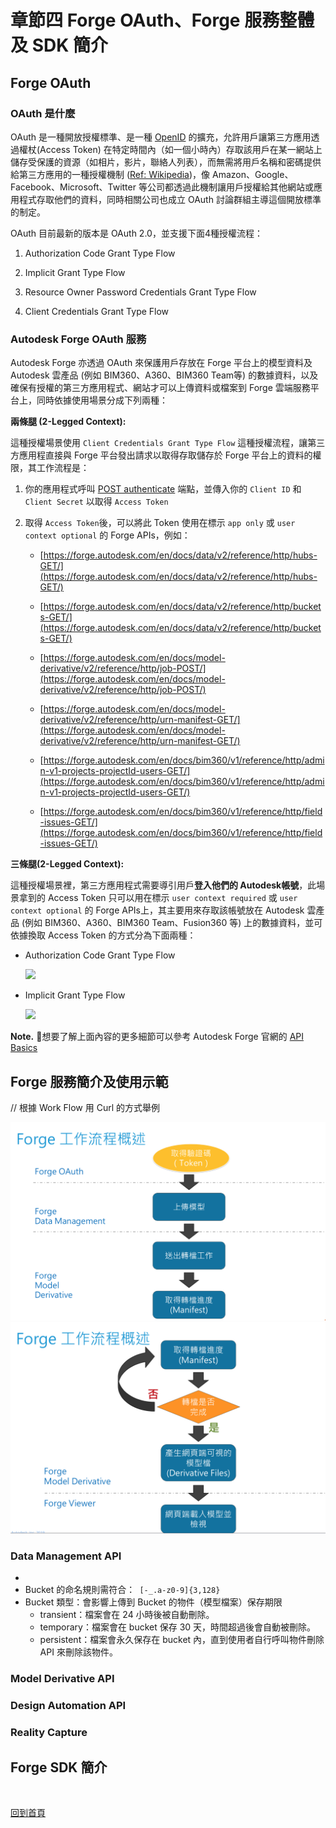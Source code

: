# 章節四 Forge OAuth、Forge 服務整體及 SDK 簡介

## Forge OAuth

### OAuth 是什麼

OAuth 是一種開放授權標準、是一種 [OpenID](https://zh.wikipedia.org/wiki/OpenID) 的擴充，允許用戶讓第三方應用透過權杖(Access Token) 在特定時間內（如一個小時內）存取該用戶在某一網站上儲存受保護的資源（如相片，影片，聯絡人列表），而無需將用戶名稱和密碼提供給第三方應用的一種授權機制 ([Ref: Wikipedia](https://en.wikipedia.org/wiki/OAuth))，像 Amazon、Google、Facebook、Microsoft、Twitter 等公司都透過此機制讓用戶授權給其他網站或應用程式存取他們的資料，同時相關公司也成立 OAuth 討論群組主導這個開放標準的制定。

OAuth 目前最新的版本是 OAuth 2.0，並支援下面4種授權流程：

1. Authorization Code Grant Type Flow

2. Implicit Grant Type Flow

3. Resource Owner Password Credentials Grant Type Flow

4. Client Credentials Grant Type Flow

### Autodesk Forge OAuth 服務

Autodesk Forge 亦透過 OAuth 來保護用戶存放在 Forge 平台上的模型資料及 Autodesk 雲產品 (例如 BIM360、A360、BIM360 Team等) 的數據資料，以及確保有授權的第三方應用程式、網站才可以上傳資料或檔案到 Forge 雲端服務平台上，同時依據使用場景分成下列兩種：

**兩條腿 (2-Legged Context):**

  這種授權場景使用 `Client Credentials Grant Type Flow`  這種授權流程，讓第三方應用程直接與 Forge 平台發出請求以取得存取儲存於 Forge 平台上的資料的權限，其工作流程是：

  1. 你的應用程式呼叫 [POST authenticate](https://forge.autodesk.com/en/docs/oauth/v2/reference/http/authenticate-POST) 端點，並傳入你的 `Client ID` 和 `Client Secret` 以取得 `Access Token`

  2. 取得 `Access Token`後，可以將此 Token 使用在標示 `app only` 或 `user context optional` 的 Forge APIs，例如：

      - [https://forge.autodesk.com/en/docs/data/v2/reference/http/hubs-GET/](https://forge.autodesk.com/en/docs/data/v2/reference/http/hubs-GET/)

      - [https://forge.autodesk.com/en/docs/data/v2/reference/http/buckets-GET/](https://forge.autodesk.com/en/docs/data/v2/reference/http/buckets-GET/)

      - [https://forge.autodesk.com/en/docs/model-derivative/v2/reference/http/job-POST/](https://forge.autodesk.com/en/docs/model-derivative/v2/reference/http/job-POST/)

      - [https://forge.autodesk.com/en/docs/model-derivative/v2/reference/http/urn-manifest-GET/](https://forge.autodesk.com/en/docs/model-derivative/v2/reference/http/urn-manifest-GET/)

      - [https://forge.autodesk.com/en/docs/bim360/v1/reference/http/admin-v1-projects-projectId-users-GET/](https://forge.autodesk.com/en/docs/bim360/v1/reference/http/admin-v1-projects-projectId-users-GET/)

      - [https://forge.autodesk.com/en/docs/bim360/v1/reference/http/field-issues-GET/](https://forge.autodesk.com/en/docs/bim360/v1/reference/http/field-issues-GET/)

**三條腿(2-Legged Context):**

  這種授權場景裡，第三方應用程式需要導引用戶**登入他們的 Autodesk帳號**，此場景拿到的 Access Token 只可以用在標示 `user context required` 或 `user context optional` 的 Forge APIs上，其主要用來存取該帳號放在 Autodesk 雲產品 (例如 BIM360、A360、BIM360 Team、Fusion360 等) 上的數據資料，並可依據換取 Access Token 的方式分為下面兩種：

- Authorization Code Grant Type Flow

  ![](https://developer.doc.autodesk.com/bPlouYTd/245/_images/authorization-code-3-legged-flow.png)

- Implicit Grant Type Flow

  ![](https://developer.doc.autodesk.com/bPlouYTd/245/_images/implicit-3-legged-flow.png)

**Note.** 想要了解上面內容的更多細節可以參考 Autodesk Forge 官網的 [API Basics](https://forge.autodesk.com/en/docs/oauth/v2/developers_guide/basics/)

## Forge 服務簡介及使用示範

// 根據 Work Flow 用 Curl 的方式舉例

![alt Forge Work Flow-1](img/forge-work-flow-1.png)
![alt Forge Work Flow-2](img/forge-work-flow-2.png)

### Data Management API

- 
- Bucket 的命名規則需符合：` [-_.a-z0-9]{3,128}`
- Bucket 類型：會影響上傳到 Bucket 的物件（模型檔案）保存期限
  - transient：檔案會在 24 小時後被自動刪除。
  - temporary：檔案會在 bucket 保存 30 天，時間超過後會自動被刪除。
  - persistent：檔案會永久保存在 bucket 內，直到使用者自行呼叫物件刪除 API 來刪除該物件。

### Model Derivative API



### Design Automation API



### Reality Capture



## Forge SDK 簡介



<br/>

[回到首頁](../README.md)

